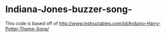 # Indiana-Jones-buzzer-song-
This code is based off of http://www.instructables.com/id/Arduino-Harry-Potter-Theme-Song/ 
